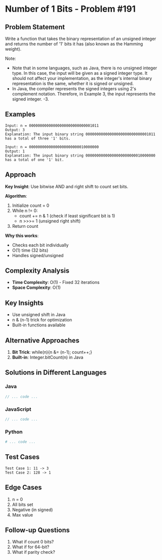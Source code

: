 # Number of 1 Bits - Problem #191

## Problem Statement
Write a function that takes the binary representation of an unsigned integer and returns the number of '1' bits it has (also known as the Hamming weight).

Note:
- Note that in some languages, such as Java, there is no unsigned integer type. In this case, the input will be given as a signed integer type. It should not affect your implementation, as the integer's internal binary representation is the same, whether it is signed or unsigned.
- In Java, the compiler represents the signed integers using 2's complement notation. Therefore, in Example 3, the input represents the signed integer. -3.

## Examples
```
Input: n = 00000000000000000000000000001011
Output: 3
Explanation: The input binary string 00000000000000000000000000001011 has a total of three '1' bits.

Input: n = 00000000000000000000000010000000
Output: 1
Explanation: The input binary string 00000000000000000000000010000000 has a total of one '1' bit.
```

## Approach
**Key Insight**: Use bitwise AND and right shift to count set bits.

**Algorithm**:
1. Initialize count = 0
2. While n != 0:
   - count += n & 1 (check if least significant bit is 1)
   - n >>>= 1 (unsigned right shift)
3. Return count

**Why this works**:
- Checks each bit individually
- O(1) time (32 bits)
- Handles signed/unsigned

## Complexity Analysis
- **Time Complexity**: O(1) - Fixed 32 iterations
- **Space Complexity**: O(1)

## Key Insights
- Use unsigned shift in Java
- n & (n-1) trick for optimization
- Built-in functions available

## Alternative Approaches
1. **Bit Trick**: while(n){n &= (n-1); count++;}
2. **Built-in**: Integer.bitCount(n) in Java

## Solutions in Different Languages

### Java
```java
// ... code ...
```

### JavaScript
```javascript
// ... code ...
```

### Python
```python
# ... code ...
```

## Test Cases
```
Test Case 1: 11 -> 3
Test Case 2: 128 -> 1
```

## Edge Cases
1. n = 0
2. All bits set
3. Negative (in signed)
4. Max value

## Follow-up Questions
1. What if count 0 bits?
2. What if for 64-bit?
3. What if parity check?
